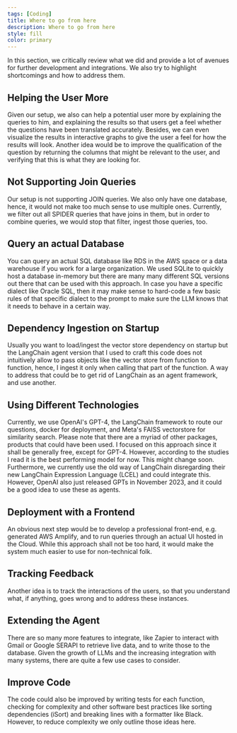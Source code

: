 ```yaml
---
tags: [Coding]
title: Where to go from here
description: Where to go from here
style: fill
color: primary
---
```


In this section, we critically review what we did and provide a lot of avenues for further development and integrations. We also try to highlight shortcomings and how to address them.

## Helping the User More

Given our setup, we also can help a potential user more by explaining the queries to him, and explaining the results so that users get a feel whether the questions have been translated accurately. Besides, we can even visualize the results in interactive graphs to give the user a feel for how the results will look. Another idea would be to improve the qualification of the question by returning the columns that might be relevant to the user, and verifying that this is what they are looking for.

## Not Supporting Join Queries

Our setup is not supporting JOIN queries. We also only have one database, hence, it would not make too much sense to use multiple ones. Currently, we filter out all SPIDER queries that have joins in them, but in order to combine queries, we would stop that filter, ingest those queries, too.

## Query an actual Database

You can query an actual SQL database like RDS in the AWS space or a data warehouse if you work for a large organization. We used SQLite to quickly host a database in-memory but there are many many different SQL versions out there that can be used with this approach. In case you have a specific dialect like Oracle SQL, then it may make sense to hard-code a few basic rules of that specific dialect to the prompt to make sure the LLM knows that it needs to behave in a certain way.

## Dependency Ingestion on Startup

Usually you want to load/ingest the vector store dependency on startup but the LangChain agent version that I used to craft this code does not intuitively allow to pass objects like the vector store from function to function, hence, I ingest it only when calling that part of the function. A way to address that could be to get rid of LangChain as an agent framework, and use another. 

## Using Different Technologies

Currently, we use OpenAI's GPT-4, the LangChain framework to route our questions, docker for deployment, and Meta's FAISS vectorstore for similarity search. Please note that there are a myriad of other packages, products that could have been used. I focused on this approach since it shall be generally free, except for GPT-4. However, according to the studies I read it is the best performing model for now. This might change soon.
Furthermore, we currently use the old way of LangChain disregarding their new LangChain Expression Language (LCEL) and could integrate this. However, OpenAI also just released GPTs in November 2023, and it could be a good idea to use these as agents.

## Deployment with a Frontend

An obvious next step would be to develop a professional front-end, e.g. generated AWS Amplify, and to run queries through an actual UI hosted in the Cloud. While this approach shall not be too hard, it would make the system much easier to use for non-technical folk.

## Tracking Feedback

Another idea is to track the interactions of the users, so that you understand what, if anything, goes wrong and to address these instances.

## Extending the Agent

There are so many more features to integrate, like Zapier to interact with Gmail or Google SERAPI to retrieve live data, and to write those to the database. Given the growth of LLMs and the increasing integration with many systems, there are quite a few use cases to consider. 

## Improve Code

The code could also be improved by writing tests for each function, checking for complexity and other software best practices like sorting dependencies (iSort) and breaking lines with a formatter like Black. However, to reduce complexity we only outline those ideas here.
